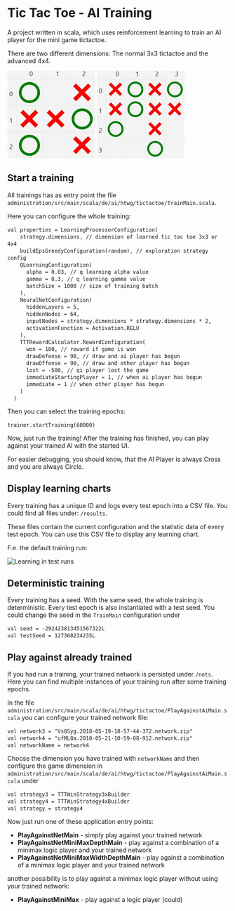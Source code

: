 # Tic Tac Toe - AI Training

A project written in scala, which uses reinforcement learning to train an AI player for the mini game tictactoe.

There are two different dimensions: The normal 3x3 tictactoe and the advanced 4x4.

![Learning in test runs](project/assets/tictactoe3x3.JPG) ![Learning in test runs](project/assets/tictactoe4x4.JPG)

## Start a training 

All trainings has as entry point the file 
```administration/src/main/scala/de/ai/htwg/tictactoe/TrainMain.scala```.

Here you can configure the whole training:

```
val properties = LearningProcessorConfiguration(
    strategy.dimensions, // dimension of learned tic tac toe 3x3 or 4x4
    buildEpsGreedyConfiguration(random), // exploration strategy config
    QLearningConfiguration(
      alpha = 0.03, // q learning alpha value
      gamma = 0.3, // q learning gamma value
      batchSize = 1000 // size of training batch
    ),
    NeuralNetConfiguration(
      hiddenLayers = 5,
      hiddenNodes = 64,
      inputNodes = strategy.dimensions * strategy.dimensions * 2,
      activationFunction = Activation.RELU
    ),
    TTTRewardCalculator.RewardConfiguration(
      won = 100, // reward if game is won
      drawDefense = 90, // draw and ai player has begun
      drawOffense = 90, // draw and other player has begun
      lost = -500, // qi player lost the game
      immediateStartingPlayer = 1, // when ai player has begun
      immediate = 1 // when other player has begun
    )
  )
```

Then you can select the training epochs:

```
trainer.startTraining(60000)
```

Now, just run the training! After the training has finished, you can play against your trained AI with the started UI.

For easier debugging, you should know, that the AI Player is always Cross and you are always Circle.

## Display learning charts

Every training has a unique ID and logs every test epoch into a CSV file. You could find all files under: ```/results```.

These files contain the current configuration and the statistic data of every test epoch. You can use this CSV file to display any learning chart.

F.e. the default training run:

![Learning in test runs](project/assets/training-test-results.png)

## Deterministic training

Every training has a seed. With the same seed, the whole training is deterministic. Every test epoch is also instantiated with a test seed. You could change the seed in the ```TrainMain``` configuration under
```
val seed = -292423813451567322L
val testSeed = 127368234235L
```

## Play against already trained

If you had run a training, your trained network is persisted under ```/nets```. Here you can find multiple instances of your training run after some training epochs.

In the file 
```administration/src/main/scala/de/ai/htwg/tictactoe/PlayAgainstAiMain.scala``` you can configure your trained network file:

```
val network3 = "Vs8Syg.2018-05-19-18-57-44-372.network.zip"
val network4 = "ufML8a.2018-05-21-10-59-08-912.network.zip"
val networkName = network4
```
Choose the dimension you have trained with ```networkName``` and then configure the game dimension in 
```administration/src/main/scala/de/ai/htwg/tictactoe/PlayAgainstAiMain.scala``` under 
```
val strategy3 = TTTWinStrategy3xBuilder
val strategy4 = TTTWinStrategy4xBuilder
val strategy = strategy4
```

Now just run one of these application entry points:

- **PlayAgainstNetMain** - simply play against your trained network
- **PlayAgainstNetMiniMaxDepthMain** - play against a combination of a minimax logic player and your trained network
- **PlayAgainstNetMiniMaxWidthDepthMain** - play against a combination of a minimax logic player and your trained network

another possibility is to play against a minimax logic player without using your trained network:

- **PlayAgainstMiniMax** - play against a logic player (could)
